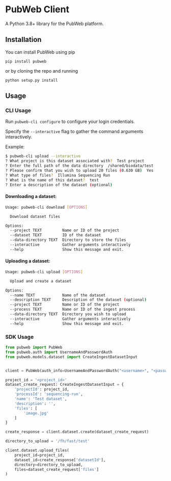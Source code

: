# PubWeb Client

A Python 3.8+ library for the PubWeb platform.

## Installation

You can install PubWeb using pip

`pip install pubweb`

or by cloning the repo and running

`python setup.py install`

## Usage

### CLI Usage

Run `pubweb-cli configure` to configure your login credentials.

Specify the `--interactive` flag to gather the command arguments interactively. 

Example:

```bash
$ pubweb-cli upload --interactive
? What project is this dataset associated with?  Test project
? Enter the full path of the data directory  /shared/biodata/test
? Please confirm that you wish to upload 20 files (0.630 GB)  Yes
? What type of files?  Illumina Sequencing Run
? What is the name of this dataset?  test
? Enter a description of the dataset (optional)

```


#### Downloading a dataset:
```bash
Usage: pubweb-cli download [OPTIONS]

  Download dataset files

Options:
  --project TEXT         Name or ID of the project
  --dataset TEXT         ID of the dataset
  --data-directory TEXT  Directory to store the files
  --interactive          Gather arguments interactively
  --help                 Show this message and exit.
```

#### Uploading a dataset:
```bash
Usage: pubweb-cli upload [OPTIONS]

  Upload and create a dataset

Options:
  --name TEXT            Name of the dataset
  --description TEXT     Description of the dataset (optional)
  --project TEXT         Name or ID of the project
  --process TEXT         Name or ID of the ingest process
  --data-directory TEXT  Directory you wish to upload
  --interactive          Gather arguments interactively
  --help                 Show this message and exit.
```

### SDK Usage

```python
from pubweb import PubWeb
from pubweb.auth import UsernameAndPasswordAuth
from pubweb.models.dataset import CreateIngestDatasetInput


client = PubWeb(auth_info=UsernameAndPasswordAuth("<username>", "<password>"))

project_id = '<project_id>'
dataset_create_request: CreateIngestDatasetInput = {
    'projectId': project_id,
    'processId': 'sequencing-run',
    'name': 'Test dataset',
    'description': '',
    'files': [
        'image.jpg'
    ]
}

create_response = client.dataset.create(dataset_create_request)

directory_to_upload = '/fh/fast/test'

client.dataset.upload_files(
    project_id=project_id,
    dataset_id=create_response['datasetId'],
    directory=directory_to_upload,
    files=dataset_create_request['files']
)
```
